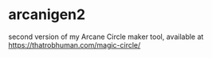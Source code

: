 # arcanigen2

second version of my Arcane Circle maker tool, available at https://thatrobhuman.com/magic-circle/
